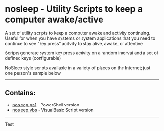 # nosleep - Utility Scripts to keep a computer awake/active

A set of utility scripts to keep a computer awake and activity continuing.
Useful for when you have systems or system applications that you need to continue
to see "key press" acitvity to stay alive, awake, or attentive.

Scripts generate system key press activity on a random interval and a set of defined keys (configurable)

NoSleep style scripts available in a variety of places on the Internet; just one person's
sample below

---

## Contains:
* [nosleep.ps1](nosleep.ps1) - PowerShell version
* [nosleep.vbs](nosleep.vbs) - VisualBasic Script version

---

Test

